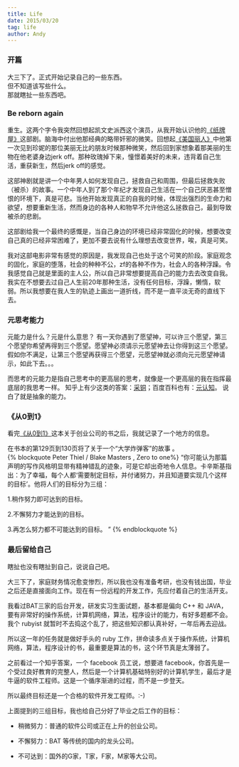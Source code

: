 ```yaml
---
title: Life
date: 2015/03/20
tag: life
author: Andy
---
```

### 开篇

大三下了。正式开始记录自己的一些东西。  
但不知道该写些什么。  
那就瞎扯一些东西吧。

<!--more-->

### Be reborn again

重生。这两个字令我突然回想起凯文史派西这个演员，从我开始认识他的[《纸牌屋》](http://zh.wikipedia.org/zh-tw/%E7%BA%B8%E7%89%8C%E5%B1%8B)这部剧。脑海中付出他那经典的略带奸邪的微笑。回想起[《美国丽人》](http://zh.wikipedia.org/wiki/%E7%BE%8E%E5%9C%8B%E5%BF%83%E7%8E%AB%E7%91%B0%E6%83%85)中他第一次见到珍妮的那位美丽无比的朋友时候那种微笑，然后回到家想象着那美丽的生物在他老婆身边jerk off。那种玫瑰掉下来，憧憬着美好的未来，违背着自己生活，重获新生，然后jerk off的感觉。  

这部神剧就是讲一个中年男人如何发现自己，拯救自己和周围，但最后拯救失败（被杀）的故事。一个中年人到了那个年纪才发现自己生活在一个自己厌恶甚至憎恨的环境下，真是可悲。当他开始发现真正的自我的时候，体现出强烈的生命力和欲望，想要重新生活，然而身边的各种人和物早不允许他这么拯救自己，最到导致被杀的悲剧。  

这部剧给我一个最终的感慨是，当自己身边的环境已经非常固化的时候，想要改变自己真的已经非常困难了，更加不要去说有什么理想去改变世界，唉，真是可笑。  

我对这部电影非常有感觉的原因是，我发现自己也处于这个可笑的阶段。家庭观念的固化，家庭的堕落，社会的种种不公，zf的各种不作为，社会人的各种浮躁。令我感觉自己就是里面的主人公，所以自己非常想要提高自己的能力去去改变自我。我实在不想要去过自己人生前20年那种生活，没有任何目标，浮躁，懒惰，软弱。所以我想要在我人生的轨迹上画出一道折线，而不是一直平淡无奇的直线下去。

### 元思考能力  
元能力是什么？元是什么意思？
有一天你遇到了愿望神，可以许三个愿望，第三个愿望你希望再得到三个愿望。愿望神必须请示元愿望神去让你得到这三个愿望。假如你不满足，让第三个愿望再获得三个愿望，元愿望神就必须向元元愿望神请示，如此下去。。。  

而思考的元能力是指自己思考中的更高层的思考，就像是一个更高层的我在指挥最底层的我思考一样。
知乎上有少这类的答案：[采铜](http://www.zhihu.com/question/20046704)；百度百科也有：[元认知](http://baike.baidu.com/view/191915.htm?fr=aladdin)。
说白了就是抽象的能力。  

### 《从0到1》

看完[《从0到1》](http://baike.baidu.com/link?url=lnyTF56kvLDf-t2eBIZKsssWcr_5EglrU4K8YqrK6PD79CzmotDfYLl2q8wUMmHyK32L4UhMg5IALR-a_rC5IIuV5JRsXMgXkuSxku-C4_u)这本关于创业公司的书之后，我就记录了一个地方的信息。  

在书本的第129页到130页将了关于一个“大学炸弹客”的故事 。  
{% blockquote Peter Thiel / Blake Masters , Zero to one%}
“你可能认为那篇声明的写作风格明显带有精神错乱的迹象，可是它却出奇地令人信息。卡辛斯基指出：为了幸福，每个人都‘需要制定目标，并付诸努力，并且知道要实现几个这样的目标’。他将人们的目标分为三组： 

1.稍作努力即可达到的目标。  

2.不懈努力才能达到的目标。  

3.再怎么努力都不可能达到的目标。
”
{% endblockquote %}

### 最后留给自己
瞎扯也没有瞎扯到自己，说说自己吧。  

大三下了，家庭财务情况愈变惨烈，所以我也没有准备考研，也没有钱出国，毕业之后还是直接面向工作。现在有一份远程的开发工作，先应付着自己的生活开支。   

我看过BAT三家的后台开发，研发实习生面试题，基本都是偏向 C++ 和 JAVA，要有非常好的操作系统，计算机网络，算法，程序设计的能力，有好多题都不会。我个 rubyist 就暂时不去捣这个乱了，把这些知识都认真补好，一年后再去迎战。  

所以这一年的任务就是做好手头的 ruby 工作，拼命读多点关于操作系统，计算机网络，算法，程序设计的书，最重要是算法的书，这个环节真是太薄弱了。   

之前看过一个知乎答案，一个 facebook 员工说，想要进 facebook，你首先是一个受过良好教育的完整人，然后是一个计算机基础特别好的计算机学生，最后才是牛逼的软件工程师。这是一个循序渐进的过程，而不是一步登天。

所以最终目标还是一个合格的软件开发工程师。:-)  

上面提到的三组目标，我也给自己分好了毕业之后工作的目标：  

- 稍微努力：普通的软件公司或正在上升的创业公司。

- 不懈努力：BAT 等传统的国内的龙头公司。

- 不可达到：国外的G家，T家，F家，M家等大公司。

